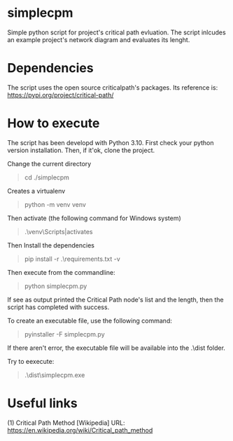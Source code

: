 # simplecpm
Simple python script for project's critical path evluation.
The script inlcudes an example project's network diagram and
evaluates its lenght.

# Dependencies
The script uses the open source criticalpath's packages.
Its reference is: https://pypi.org/project/critical-path/
# How to execute
The script has been developd with Python 3.10.
First check your python version installation.
Then, if it'ok, clone the project.

Change the current directory

> cd ./simplecpm

Creates a virtualenv

> python -m venv venv

Then activate (the following command for Windows system)

> .\venv\Scripts|activates

Then Install the dependencies

> pip install -r .\requirements.txt -v

Then execute from the commandline:

> python simplecpm.py

If see as output printed the Critical Path node's list and the length, then the script has completed with success.

To create an executable file, use the following command:

> pyinstaller -F simplecpm.py

If there aren't error, the executable file will be available into the .\dist folder.

Try to eexecute:

> .\dist\simplecpm.exe
# Useful links

(1) Critical Path Method [Wikipedia]
URL: https://en.wikipedia.org/wiki/Critical_path_method
